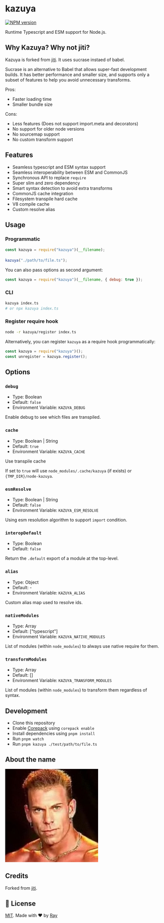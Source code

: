 # kazuya

[![NPM version](https://img.shields.io/npm/v/kazuya?color=a1b858&label=)](https://www.npmjs.com/package/kazuya)

Runtime Typescript and ESM support for Node.js.

## Why Kazuya? Why not jiti?

Kazuya is forked from [jiti](https://github.com/unjs/jiti). It uses sucrase instaed of babel.

Sucrase is an alternative to Babel that allows super-fast development builds. It has better performance and smaller size, and supports only a subset of features to help you avoid unnecessary transforms.

Pros:

- Faster loading time
- Smaller bundle size

Cons:

- Less features (Does not support import.meta and decorators)
- No support for older node versions
- No sourcemap support
- No custom transform support

## Features

- Seamless typescript and ESM syntax support
- Seamless interoperability between ESM and CommonJS
- Synchronous API to replace `require`
- Super slim and zero dependency
- Smart syntax detection to avoid extra transforms
- CommonJS cache integration
- Filesystem transpile hard cache
- V8 compile cache
- Custom resolve alias

## Usage

### Programmatic

```js
const kazuya = require("kazuya")(__filename);

kazuya("./path/to/file.ts");
```

You can also pass options as second argument:

```js
const kazuya = require("kazuya")(__filename, { debug: true });
```

### CLI

```bash
kazuya index.ts
# or npx kazuya index.ts
```

### Register require hook

```bash
node -r kazuya/register index.ts
```

Alternatively, you can register `kazuya` as a require hook programmatically:

```js
const kazuya = require("kazuya")();
const unregister = kazuya.register();
```

## Options

### `debug`

- Type: Boolean
- Default: `false`
- Environment Variable: `KAZUYA_DEBUG`

Enable debug to see which files are transpiled.

### `cache`

- Type: Boolean | String
- Default: `true`
- Environment Variable: `KAZUYA_CACHE`

Use transpile cache

If set to `true` will use `node_modules/.cache/kazuya` (if exists) or `{TMP_DIR}/node-kazuya`.

### `esmResolve`

- Type: Boolean | String
- Default: `false`
- Environment Variable: `KAZUYA_ESM_RESOLVE`

Using esm resolution algorithm to support `import` condition.

### `interopDefault`

- Type: Boolean
- Default: `false`

Return the `.default` export of a module at the top-level.

### `alias`

- Type: Object
- Default: -
- Environment Variable: `KAZUYA_ALIAS`

Custom alias map used to resolve ids.

### `nativeModules`

- Type: Array
- Default: ["typescript"]
- Environment Variable: `KAZUYA_NATIVE_MODULES`

List of modules (within `node_modules`) to always use native require for them.

### `transformModules`

- Type: Array
- Default: []
- Environment Variable: `KAZUYA_TRANSFORM_MODULES`

List of modules (within `node_modules`) to transform them regardless of syntax.

## Development

- Clone this repository
- Enable [Corepack](https://github.com/nodejs/corepack) using `corepack enable`
- Install dependencies using `pnpm install`
- Run `pnpm watch`
- Run `pnpm kazuya ./test/path/to/file.ts`

## About the name

![](./assets/kazuya.jpg)
## Credits

Forked from [jiti](https://github.com/unjs/jiti).

## 📝 License

[MIT](./LICENSE). Made with ❤️ by [Ray](https://github.com/so1ve)
